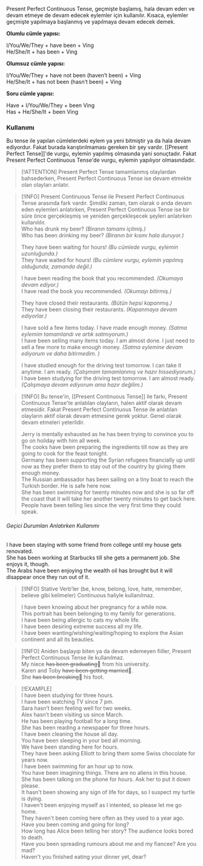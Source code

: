 Present Perfect Continuous Tense, geçmişte başlamış, hala devam eden ve devam etmeye de devam edecek eylemler için kullanılır. Kısaca, eylemler geçmişte yapılmaya başlanmış ve yapılmaya devam edecek demek.  

**Olumlu cümle yapısı:**  

I/You/We/They + have been + Ving  
He/She/It + has been + Ving  

**Olumsuz cümle yapısı:**  

I/You/We/They + have not been (haven’t been) + Ving  
He/She/It + has not been (hasn’t been) + Ving  

**Soru cümle yapısı:**  

Have + I/You/We/They + been Ving  
Has + He/She/It + been Ving  

### Kullanımı  
Bu tense ile yapılan cümlelerdeki eylem ya yeni bitmiştir ya da hala devam ediyordur. Fakat burada karıştırılmaması gereken bir şey vardır. [[Present Perfect Tense]]'de vurgu, eylemin yapılmış olmasında yani sonuçtadır. Fakat Present Perfect Continuous Tense'de vurgu, eylemin yapılıyor olmasındadır.  

> [!ATTENTION] Present Perfect Tense tamamlanmış olaylardan bahsederken, Present Perfect Continuous Tense ise devam etmekte olan olayları anlatır.  

> [!INFO] Present Continuous Tense ile Present Perfect Continuous Tense arasında fark vardır. Şimdiki zaman, tam olarak o anda devam eden eylemleri anlatırken, Present Perfect Continuous Tense ise bir süre önce gerçekleşmiş ve yeniden gerçekleşecek şeyleri anlatırken kullanılılır.  
> Who has drunk my beer? *(Biranın tamamı içilmiş.)*  
> Who has been drinking my beer? *(Biranın bir kısmı hala duruyor.)*  
>  
> They have been waiting for hours! *(Bu cümlede vurgu, eylemin uzunluğunda.)*  
> They have waited for hours! *(Bu cümlere vurgu, eylemin yapılmış olduğunda, zamanda değil.)*  
>  
> I have been reading the book that you recommended. *(Okumaya devam ediyor.)*  
> I have read the book you recommended. *(Okumayı bitirmiş.)*  
>  
> They have closed their restaurants. *(Bütün hepsi kapanmış.)*  
> They have been closing their restaurants. *(Kapanmaya devam ediyorlar.)*  
>  
> I have sold a few items today. I have made enough money. *(Satma eylemim tamamlandı ve artık satmıyorum.)*  
> I have been selling many items today. I am almost done. I just need to sell a few more to make enough money. *(Satma eylemine devam ediyorum ve daha bitirmedim. )*  
>  
> I have studied enough for the driving test tomorrow. I can take it anytime. I am ready. *(Çalışmam tamamlanmış ve hazır hissediyorum.)*  
> I have been studying for the driving test tomorrow. I am almost ready. *(Çalışmaya devam ediyorum ama hazır değilim.)*  

> [!INFO]  Bu tense'in, [[Present Continuous Tense]] ile farkı, Present Continuous Tense'te anlatılan olayların, halen aktif olarak devam etmesidir. Fakat Present Perfect Continuous Tense ile anlatılan olayların aktif olarak devam etmesine gerek yoktur. Genel olarak devam etmeleri yeterlidir.  
>  
> Jerry is mentally exhausted as he has been trying to convince you to go on holiday with him all week.  
> The cooks have been preparing the ingredients till now as they are going to cook for the feast tonight.  
> Germany has been supporting the Syrian refugees financially up until now as they prefer them to stay out of the country by giving them enough money.  
> The Russian ambassador has been sailing on a tiny boat to reach the Turkish border. He is safe here now.  
> She has been swimming for twenty minutes now and she is so far off the coast that it will take her another twenty minutes to get back here.  
> People have been telling lies since the very first time they could speak.  

###### Geçici Durumları Anlatırken Kullanımı  
I have been staying with some friend from college until my house gets renovated.  
She has been working at Starbucks till she gets a permanent job. She enjoys it, though.  
The Arabs have been enjoying the wealth oil has brought but it will disappear once they run out of it.  

> [!INFO] Stative Verb’ler (be, know, belong, love, hate, remember, believe gibi kelimeler) Continuous haliyle kullanılmaz.  
>  
> I have been knowing about her pregnancy for a while now.  
> This portrait has been belonging to my family for generations.  
> I have been being allergic to cats my whole life.  
> I have been desiring extreme success all my life.  
> I have been wanting/wishing/waiting/hoping to explore the Asian continent and all its beauties.  

> [!INFO] Aniden başlayıp biten ya da devam edemeyen fiiller, Present Perfect Continuous Tense ile kullanılmaz.  
> My niece ~~has been graduating~~🚫 from his university.  
> Karen and Toby ~~have been getting married~~🚫.  
> She ~~has been breaking~~🚫 his foot.  

> [!EXAMPLE]  
> I have been studying for three hours.  
> I have been watching TV since 7 pm.  
> Sara hasn’t been feeling well for two weeks.  
> Alex hasn’t been visiting us since March.  
> He has been playing football for a long time.  
> She has been reading a newspaper for three hours.  
> I have been cleaning the house all day.  
> You have been sleeping in your bed all morning.  
> We have been standing here for hours.  
> They have been asking Elliott to bring them some Swiss chocolate for years now.  
> I have been swimming for an hour up to now.  
> You have been imagining things. There are no aliens in this house.  
> She has been talking on the phone for hours. Ask her to put it down please.  
> It hasn't been showing any sign of life for days, so I suspect my turtle is dying.  
> I haven't been enjoying myself as I intented, so please let me go home.  
> They haven't been coming here often as they used to a year ago.  
> Have you been coming and going for long?  
> How long has Alice been telling her story? The audience looks bored to death.  
> Have you been spreading rumours about me and my fiancee? Are you mad?  
> Haven't you finished eating your dinner yet, dear?  